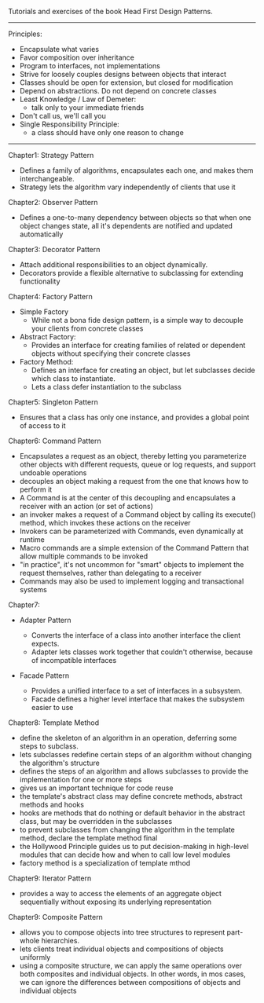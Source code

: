 Tutorials and exercises of the book Head First Design Patterns.

----------------
Principles:

- Encapsulate what varies
- Favor composition over inheritance
- Program to interfaces, not implementations
- Strive for loosely couples designs between objects that interact
- Classes should be open for extension, but closed for modification
- Depend on abstractions. Do not depend on concrete classes
- Least Knowledge / Law of Demeter:
    - talk only to your immediate friends
- Don't call us, we'll call you
- Single Responsibility Principle:
    - a class should have only one reason to change

----------------

Chapter1: Strategy Pattern

- Defines a family of algorithms, encapsulates each one, and makes them interchangeable.
- Strategy lets the algorithm vary independently of clients that use it

Chapter2: Observer Pattern

- Defines a one-to-many dependency between objects so that when one object changes state,
  all it's dependents are notified and updated automatically

Chapter3: Decorator Pattern

- Attach additional responsibilities to an object dynamically.
- Decorators provide a flexible alternative to subclassing for extending functionality

Chapter4: Factory Pattern

- Simple Factory
    - While not a bona fide design pattern, is a simple way to decouple your clients from concrete classes
- Abstract Factory:
    - Provides an interface for creating families of related or dependent objects
      without specifying their concrete classes
- Factory Method:
    - Defines an interface for creating an object,
      but let subclasses decide which class to instantiate.
    - Lets a class defer instantiation to the subclass

Chapter5: Singleton Pattern

- Ensures that a class has only one instance, and provides a global point of access to it

Chapter6: Command Pattern

- Encapsulates a request as an object, thereby letting you parameterize other objects
  with different requests, queue or log requests, and support undoable operations
- decouples an object making a request from the one that knows how to perform it
- A Command is at the center of this decoupling and encapsulates a receiver with an action (or set of actions)
- an invoker makes a request of a Command object by calling its execute() method, which invokes these actions on the
  receiver
- Invokers can be parameterized with Commands, even dynamically at runtime
- Macro commands are a simple extension of the Command Pattern that allow multiple commands to be invoked
- "in practice", it's not uncommon for "smart" objects to implement the request themselves, rather than delegating to a
  receiver
- Commands may also be used to implement logging and transactional systems

Chapter7:

- Adapter Pattern
    - Converts the interface of a class into another interface the client expects.
    - Adapter lets classes work together that couldn't otherwise, because of incompatible interfaces

- Facade Pattern
    - Provides a unified interface to a set of interfaces in a subsystem.
    - Facade defines a higher level interface that makes the subsystem easier to use

Chapter8: Template Method

- define the skeleton of an algorithm in an operation, deferring some steps to subclass.
- lets subclasses redefine certain steps of an algorithm without changing the algorithm's structure
- defines the steps of an algorithm and allows subclasses to provide the implementation for one or more steps
- gives us an important technique for code reuse
- the template's abstract class may define concrete methods, abstract methods and hooks
- hooks are methods that do nothing or default behavior in the abstract class, but may be overridden in the subclasses
- to prevent subclasses from changing the algorithm in the template method, declare the template method final
- the Hollywood Principle guides us to put decision-making in high-level modules that can decide how and when to call
  low level modules
- factory method is a specialization of template mthod

Chapter9: Iterator Pattern

- provides a way to access the elements of an aggregate object sequentially without exposing its underlying
  representation

Chapter9: Composite Pattern

- allows you to compose objects into tree structures to represent part-whole hierarchies.
- lets clients treat individual objects and compositions of objects uniformly
- using a composite structure, we can apply the same operations over both composites and individual objects. In other
  words, in mos cases, we can ignore the differences between compositions of objects and individual objects